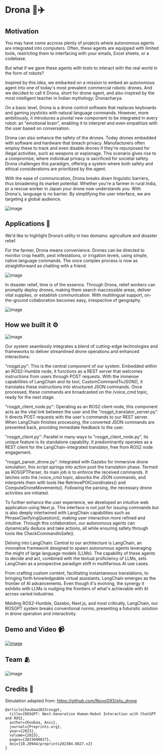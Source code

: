
# Drona 🤖✈️


## Motivation

You may have come accross plenty of projects where autonomous agents are integrated into computers. Often, these agents are equipped with limited tools, restricting them to interfacing with your emails, Excel sheets, or a codebase.

But what if we gave these agents with tools to interact with the real world in the form of robots?

Inspired by this idea, we embarked on a mission to embed an autonomous agent into one of today's most prevalent commercial robots: drones. And we decided to call it Drona, short for drone agent, and also inspired by the most intelligent teacher in Indian mythology: Dronacharya.

On a basic level, Drona is a drone control software that replaces keyboards and gaming joysticks with natural language commands. However, more ambitiously, it introduces a pivotal new component to be integrated in every robot: an "emotional brain", enabling it to interpret and even empathize with the user based on conversation. 

Drona can also enhance the safety of the drones. Today drones embedded with software and hardware that breach privacy. Manufacturers often employ these to track and even disable drones if they're repurposed for illegal activities, such as weapons or espionage. This scenario gives rise to a compromise, where individual privacy is sacrificed for societal safety. Drona challenges this paradigm, offering a system where both safety and ethical considerations are prioritized by the agent. 

With the ease of communication, Drona breaks down linguistic barriers, thus broadening its market potential. Whether you're a farmer in rural India, pr a rescue worker in Japan your drone now understands you. With Drona's, language is no barrier. By simplifying the user interface, we are targeting a global audience.

![image](https://github.com/Gaurang-1402/Drona/assets/71042887/4250104b-85cc-499d-84d5-f58247ed182c)


## Applications 🌾

We'd like to highlight Drona’s utility in two domains: agriculture and disaster relief.

For the farmer, Drona means convenience. Drones can be directed to monitor crop health, pest infestations, or irrigation levels, using simple, native language commands. The once complex process is now as straightforward as chatting with a friend.

![image](https://github.com/Gaurang-1402/Drona/assets/71042887/dc9a2f40-bdd5-4f6f-95a9-d5f4e8228007)


In disaster relief, time is of the essence. Through Drona, relief workers can promptly deploy drones, making them search inaccessible areas, deliver vital supplies, or establish communication. With multilingual support, on-the-ground collaboration becomes easy, irrespective of geography.

![image](https://github.com/Gaurang-1402/Drona/assets/71042887/bd6a2b2f-eee1-4592-b031-e4c3ef1fca39)

## How we built it ⚙️

![image](https://github.com/Gaurang-1402/Drona/assets/71042887/9fa39a1f-b3a0-47d5-b095-6db7e826a476)


Our system seamlessly integrates a blend of cutting-edge technologies and frameworks to deliver streamlined drone operations and enhanced interactions:

"rosgpt.py": This is the central component of our system. Embedded within an ROS2-Humble node, it functions as a REST server that welcomes instructions from users through POST requests. With the immense capabilities of LangChain and its tool, CustomCommandToJSON(), it translates these instructions into structured JSON commands. Once processed, these commands are broadcasted on the /voice_cmd topic, ready for the next stage.

"rosgpt_client_node.py": Operating as an ROS2 client node, this component acts as the vital link between the user and the "rosgpt_translator_server.py". It directs POST requests with the user's commands to our REST server. When LangChain finishes processing, the converted JSON commands are presented back, providing immediate feedback to the user.

"rosgpt_client.py": Parallel in many ways to "rosgpt_client_node.py", its unique feature is its standalone capability. It predominantly operates as a REST client for the LangChain-integrated translator, free from ROS2 node engagement.

"rosgpt_parser_drone.py": Integrated with Gazebo for immersive drone simulation, this script springs into action post the translation phase. Termed as ROSGPTParser, its main job is to enforce the received commands. It latches onto the /voice_cmd topic, absorbs the JSON commands, and interprets them with tools like RetrievePOICoordinates() and ComputeDroneMovements(). Following the parsing, the necessary drone activities are initiated.

To further enhance the user experience, we developed an intuitive web application using Next.js. This interface is not just for issuing commands but is also deeply intertwined with LangChain capabilities such as PhraseClarifyingQuestion(), making user interaction more refined and intuitive. Through this collaboration, our autonomous agents can dynamically deduce and take actions, all while ensuring safety through tools like CheckCommandIsSafe().

Delving into LangChain:
Central to our architecture is LangChain, an innovative framework designed to spawn autonomous agents leveraging the might of large language models (LLMs). The capability of these agents to decide and act, combined with the textual proficiency of LLMs, sets LangChain as a prospective paradigm shift in multifarious AI use cases.

From crafting custom content, facilitating instantaneous translations, to bringing forth knowledgeable virtual assistants, LangChain emerges as the frontier of AI advancements. Even though it's evolving, the synergy it exhibits with LLMs is nudging the frontiers of what's achievable with AI across varied industries.

Melding ROS2-Humble, Gazebo, Next.js, and most critically, LangChain, our ROSGPT system breaks conventional norms, presenting a futuristic solution in drone operation and interactivity.


## Demo and Video 📹

[![image](https://github.com/Gaurang-1402/Drona/assets/71042887/b31e775c-9793-4d8e-94ee-3d6b2b782475)](https://www.youtube.com/watch?v=hX7KutK7DyA)



## Team 🫂

![image](https://github.com/Gaurang-1402/Drona/assets/71042887/a8114450-6ed0-4bc5-b477-460d0ed36cbb)


## Credits 📃

Simulation adapted from: https://github.com/NovoG93/sjtu_drone

```
@article{koubaa2023rosgpt,
  title={ROSGPT: Next-Generation Human-Robot Interaction with ChatGPT and ROS},
  author={Koubaa, Anis},
  journal={Preprints.org},
  year={2023},
  volume={2023},
  pages={2023040827},
  doi={10.20944/preprints202304.0827.v2}
}

```
